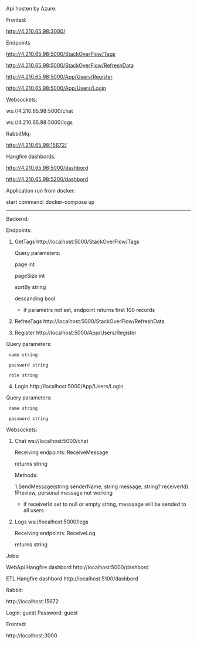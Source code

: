 Api hosten by Azure:


Fronted: 

http://4.210.65.98:3000/

Endpoints

http://4.210.65.98:5000/StackOverFlow/Tags 

http://4.210.65.98:5000/StackOverFlow/RefreshData 

http://4.210.65.98:5000/App/Users/Register

http://4.210.65.98:5000/App/Users/Login

Websockets:

ws://4.210.65.98:5000/chat 

ws://4.210.65.98:5000/logs

RabbitMq: 

http://4.210.65.98:15672/

Hangfire dashbords:

http://4.210.65.98:5000/dashbord

http://4.210.65.98:5200/dashbord


Application run from docker:

 start command: docker-compose up

__________________________________________________________________________________________________________________________

Backend:


Endpoints:

1. GetTags http://localhost:5000/StackOverFlow/Tags 

    Query parameters:

     page int

     pageSize int

     sortBy string

     descanding bool

   - if parametrs not set, endpoint returns first 100 records 

  2. RefresTags http://localhost:5000/StackOverFlow/RefreshData 

  3. Register http://localhost:5000/App/Users/Register

   Query parameters:

     name string

     password string

     role string
  
  4. Login http://localhost:5000/App/Users/Login

   Query parameters:

     name string

     password string

Websockets:

1. Chat ws://localhost:5000/chat 

    Receiving endpoints: ReceiveMessage

     returns string

   Methods:

     1.SendMessage(string senderName, string message, string? receiverId) !Preview, personal message not working
     
     - if receiverId set to null or empty string, messaage will be sended to all users

2. Logs ws://localhost:5000/logs

    Receiving endpoints: ReceiveLog

     returns string

Jobs:

WebApi Hangfire dashbord http://localhost:5000/dashbord

ETL Hangfire dashbord http://localhost:5100/dashbord

Rabbit:

http://localhost:15672

Login: guest
Password: guest

Fronted:

http://localhost:3000
 

